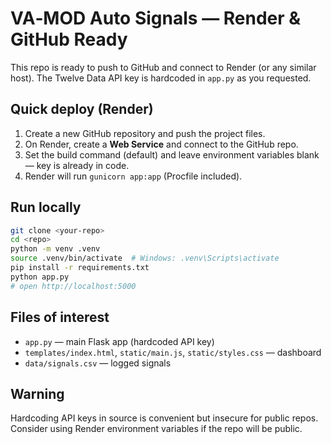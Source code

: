 # VA‑MOD Auto Signals — Render & GitHub Ready

This repo is ready to push to GitHub and connect to Render (or any similar host). The Twelve Data API key is hardcoded in `app.py` as you requested.

## Quick deploy (Render)
1. Create a new GitHub repository and push the project files.
2. On Render, create a **Web Service** and connect to the GitHub repo.
3. Set the build command (default) and leave environment variables blank — key is already in code.
4. Render will run `gunicorn app:app` (Procfile included).

## Run locally
```bash
git clone <your-repo>
cd <repo>
python -m venv .venv
source .venv/bin/activate  # Windows: .venv\Scripts\activate
pip install -r requirements.txt
python app.py
# open http://localhost:5000
```

## Files of interest
- `app.py` — main Flask app (hardcoded API key)
- `templates/index.html`, `static/main.js`, `static/styles.css` — dashboard
- `data/signals.csv` — logged signals

## Warning
Hardcoding API keys in source is convenient but insecure for public repos. Consider using Render environment variables if the repo will be public.
